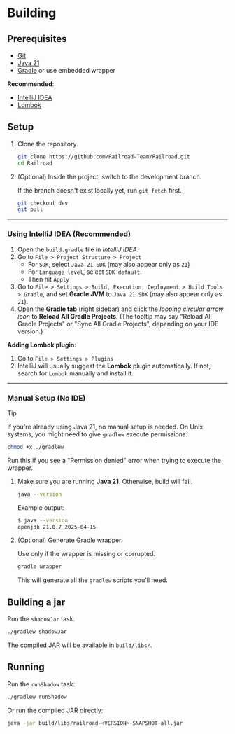 # Building

## Prerequisites

- [Git](https://git-scm.com/downloads)
- [Java 21](https://adoptium.net/temurin/releases/?package=jdk&version=21)
- [Gradle](https://gradle.org/install/) or use embedded wrapper

**Recommended**:

- [IntelliJ IDEA](https://www.jetbrains.com/idea/download/)
- [Lombok](https://projectlombok.org/setup)

## Setup

1. Clone the repository.

   ```sh
   git clone https://github.com/Railroad-Team/Railroad.git
   cd Railroad
   ```

2. (Optional) Inside the project, switch to the development branch.

   If the branch doesn't exist locally yet, run `git fetch` first.

   ```sh
   git checkout dev
   git pull
   ```

---

### Using IntelliJ IDEA (Recommended)

1. Open the `build.gradle` file in _IntelliJ IDEA_.
2. Go to `File > Project Structure > Project`
   - For `SDK`, select `Java 21 SDK` (may also appear only as `21`)
   - For `Language level`, select `SDK default`.
   - Then hit `Apply`
3. Go to `File > Settings > Build, Execution, Deployment > Build Tools > Gradle`, and set **Gradle JVM** to `Java 21 SDK` (may also appear only as `21`).
4. Open the **Gradle tab** (right sidebar) and click the _looping circular arrow icon_ to **Reload All Gradle Projects**.
   (The tooltip may say "Reload All Gradle Projects" or "Sync All Gradle Projects", depending on your IDE version.)

**Adding Lombok plugin**:

1. Go to `File > Settings > Plugins`
2. IntelliJ will usually suggest the **Lombok** plugin automatically.
   If not, search for `Lombok` manually and install it.

---

### Manual Setup (No IDE)

> [!TIP]
> If you're already using Java 21, no manual setup is needed.
> On Unix systems, you might need to give `gradlew` execute permissions:
>
> ```sh
> chmod +x ./gradlew
> ```
>
> Run this if you see a "Permission denied" error when trying to execute the wrapper.

1. Make sure you are running **Java 21**. Otherwise, build will fail.

   ```sh
   java --version
   ```

   Example output:

   ```sh
   $ java --version
   openjdk 21.0.7 2025-04-15
   ```

2. (Optional) Generate Gradle wrapper.

   Use only if the wrapper is missing or corrupted.

   ```sh
   gradle wrapper
   ```

   This will generate all the `gradlew` scripts you'll need.

## Building a jar

Run the `shadowJar` task.

```sh
./gradlew shadowJar
```

The compiled JAR will be available in `build/libs/`.

## Running

Run the `runShadow` task:

```sh
./gradlew runShadow
```

Or run the compiled JAR directly:

```sh
java -jar build/libs/railroad-<VERSION>-SNAPSHOT-all.jar
```
